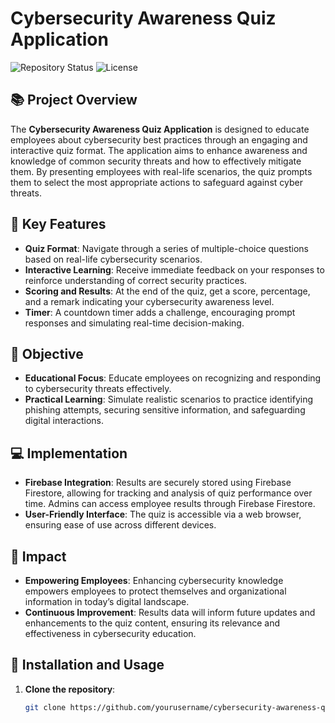 # Cybersecurity Awareness Quiz Application

![Repository Status](https://img.shields.io/badge/status-active-brightgreen)
![License](https://img.shields.io/badge/license-MIT-blue)

## 📚 Project Overview

The **Cybersecurity Awareness Quiz Application** is designed to educate employees about cybersecurity best practices through an engaging and interactive quiz format. The application aims to enhance awareness and knowledge of common security threats and how to effectively mitigate them. By presenting employees with real-life scenarios, the quiz prompts them to select the most appropriate actions to safeguard against cyber threats.

## 🚀 Key Features

- **Quiz Format**: Navigate through a series of multiple-choice questions based on real-life cybersecurity scenarios.
- **Interactive Learning**: Receive immediate feedback on your responses to reinforce understanding of correct security practices.
- **Scoring and Results**: At the end of the quiz, get a score, percentage, and a remark indicating your cybersecurity awareness level.
- **Timer**: A countdown timer adds a challenge, encouraging prompt responses and simulating real-time decision-making.

## 🎯 Objective

- **Educational Focus**: Educate employees on recognizing and responding to cybersecurity threats effectively.
- **Practical Learning**: Simulate realistic scenarios to practice identifying phishing attempts, securing sensitive information, and safeguarding digital interactions.

## 💻 Implementation

- **Firebase Integration**: Results are securely stored using Firebase Firestore, allowing for tracking and analysis of quiz performance over time. Admins can access employee results through Firebase Firestore.
- **User-Friendly Interface**: The quiz is accessible via a web browser, ensuring ease of use across different devices.

## 🌟 Impact

- **Empowering Employees**: Enhancing cybersecurity knowledge empowers employees to protect themselves and organizational information in today’s digital landscape.
- **Continuous Improvement**: Results data will inform future updates and enhancements to the quiz content, ensuring its relevance and effectiveness in cybersecurity education.

## 📝 Installation and Usage

1. **Clone the repository**:
   ```bash
   git clone https://github.com/yourusername/cybersecurity-awareness-quiz.git
